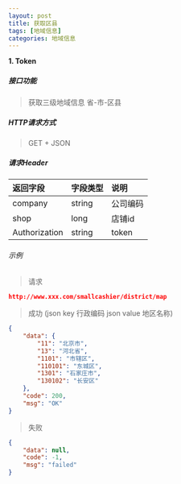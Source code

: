 ```yaml
---
layout: post
title: 获取区县
tags: [地域信息]
categories: 地域信息
---
```

**1\. Token**
##### 接口功能
> 获取三级地域信息 省-市-区县

##### HTTP请求方式
> GET + JSON

##### 请求Header

|返回字段|字段类型|说明|
|:---|:---|:---|
|company|string|公司编码|
|shop|long|店铺id|
|Authorization|string|token|

###### 示例
> 请求
``` json
http://www.xxx.com/smallcashier/district/map
```
> 成功 (json key 行政编码  json value 地区名称)
``` json
{
    "data": {
        "11": "北京市",
        "13": "河北省",
        "1101": "市辖区",
        "110101": "东城区",
        "1301": "石家庄市",
        "130102": "长安区"
    },
    "code": 200,
    "msg": "OK"
}
```
> 失败
``` json
{
    "data": null,
    "code": -1,
    "msg": "failed"
}
```